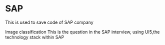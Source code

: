 # SAP
This is used to save code of SAP company

Image classification
This is the question in the SAP interview, using UI5,the technology stack within SAP
